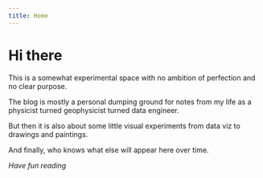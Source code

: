 ```yaml
---
title: Home
---
```


# Hi there 

This is a somewhat experimental space with no ambition of perfection and no clear purpose.

The blog is mostly a personal dumping ground for notes from my life as a physicist turned geophysicist turned data engineer.

But then it is also about some little visual experiments from data viz to drawings and paintings.

And finally, who knows what else will appear here over time.

_Have fun reading_
